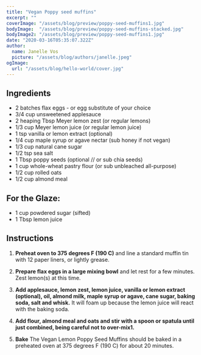 ```yaml
---
title: "Vegan Poppy seed muffins"
excerpt: ""
coverImage: "/assets/blog/preview/poppy-seed-muffins1.jpg"
bodyImage:  "/assets/blog/preview/poppy-seed-muffins-stacked.jpg"
bodyImage2: "/assets/blog/preview/poppy-seed-muffins1.jpg"
date: "2020-03-16T05:35:07.322Z"
author:
  name: Janelle Vos
  picture: "/assets/blog/authors/janelle.jpeg"
ogImage:
  url: "/assets/blog/hello-world/cover.jpg"
---
```


## Ingredients

- 2 batches flax eggs - or egg substitute of your choice
- 3/4 cup unsweetened applesauce
- 2 heaping Tbsp Meyer lemon zest (or regular lemons)
- 1/3 cup Meyer lemon juice (or regular lemon juice)
- 1 tsp vanilla or lemon extract (optional)
- 1/4 cup maple syrup or agave nectar (sub honey if not vegan)
- 1/3 cup natural cane sugar
- 1/2 tsp sea salt
- 1 Tbsp poppy seeds (optional // or sub chia seeds)
- 1 cup whole-wheat pastry flour (or sub unbleached all-purpose)
- 1/2 cup rolled oats
- 1/2 cup almond meal

## For the Glaze: 

- 1 cup powdered sugar (sifted)
- 1 Tbsp lemon juice

## Instructions

1. **Preheat oven to 375 degrees F (190 C)** and line a standard muffin tin with 12 paper liners, or lightly grease.

2. **Prepare flax eggs in a large mixing bowl** and let rest for a few minutes. Zest lemon(s) at this time.

3. **Add applesauce, lemon zest, lemon juice, vanilla or lemon extract (optional), oil, almond milk, maple syrup or agave, cane sugar, baking soda, salt and whisk.** It will foam up because the lemon juice will react with the baking soda.

4. **Add flour, almond meal and oats and stir with a spoon or spatula until just combined, being careful not to over-mix1.**

5. **Bake** The Vegan Lemon Poppy Seed Muffins should be baked in a preheated oven at 375 degrees F (190 C) for about 20 minutes. 

